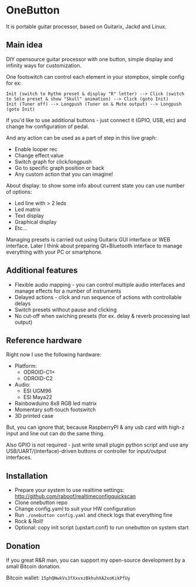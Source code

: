 OneButton
=========
It is portable guitar processor, based on Guitarix, Jackd and Linux.

Main idea
---------
DIY opensource guitar processor with one button, simple display and infinity ways for customization.

One footswitch can control each element in your stompbox, simple config for ex:
```
Init (switch to Rythm preset & display "R" letter) --> Click (switch to Solo preset & show "Skull" animation) --> Click (goto Init)
Init (Tuner off) --> Longpush (Tuner on & Mute output) --> Longpush (goto Init)
```
If you'd like to use additional buttons - just connect it (GPIO, USB, etc) and change hw configuration of pedal.

And any action can be used as a part of step in this live graph:
* Enable looper rec
* Change effect value
* Switch graph for click/longpush
* Go to specific graph position or back
* Any custom action that you can imagine!

About display: to show some info about current state you can use number of options:
* Led line with > 2 leds
* Led matrix
* Text display
* Graphical display
* Etc...

Managing presets is carried out using Guitarix GUI interface or WEB interface. Later I think about preparing Qt+Bluetooth interface to manage everything with your PC or smartphone.

Additional features
-------------------
* Flexible audio mapping - you can control multiple audio interfaces and manage effects for a number of instruments
* Delayed actions - click and run sequence of actions with controllable delays
* Switch presets without pause and clicking
* No cut-off when swiching presets (for ex. delay & reverb processing last output)

Reference hardware
------------------
Right now I use the following hardware:
* Platform:
  * ODROID-C1+
  * ODROID-C2
* Audio:
  * ESI UGM96
  * ESI Maya22
* Rainbowduino 8x8 RGB led matrix
* Momentary soft-touch footswitch
* 3D printed case

But, you can ignore that, because RaspberryPI & any usb card with high-z input and line out can do the same thing.

Also GPIO is not required - just write small plugin python script and use any USB/UART/(interface)-driven buttons or controller for input/output interfaces.

Installation
------------
* Prepare your system to use realtime settings: http://github.com/raboof/realtimeconfigquickscan
* Clone onebutton repo
* Change config.yaml to suit your HW configuration
* Run `./onebutton config.yaml` and check logs that everything fine
* Rock & Roll!
* Optional: copy init script (upstart.conf) to run onebutton on system start

Donation
--------
If you great R&R man, you can support my open-source development by a small Bitcoin donation.

Bitcoin wallet: `15phQNwkVs3fXxvxzBkhuhXA2xoKikPfUy`
